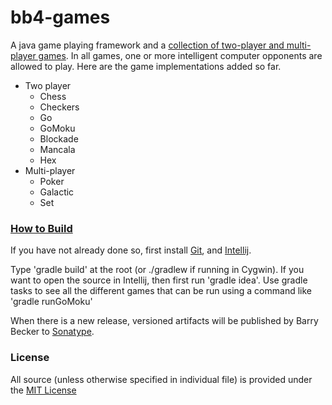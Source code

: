 # bb4-games

A java game playing framework and a [collection of two-player and multi-player games](http://barrybecker4.com/bb4-projects/bb4-games/games_index.html).
In all games, one or more intelligent computer opponents are allowed to play.
Here are the game implementations added so far.
   - Two player
      - Chess
      - Checkers
      - Go
      - GoMoku
      - Blockade
      - Mancala
      - Hex
   - Multi-player
      - Poker
      - Galactic
      - Set


### [How to Build](https://github.com/barrybecker4/bb4-common/wiki/Building-bb4-Projects)

If you have not already done so, first install [Git](http://git-scm.com/), and [Intellij](http://www.jetbrains.com/idea/).

Type 'gradle build' at the root (or ./gradlew if running in Cygwin).
If you want to open the source in Intellij, then first run 'gradle idea'.
Use gradle tasks to see all the different games that can be run using a command like 'gradle runGoMoku'

When there is a new release, versioned artifacts will be published by Barry Becker to [Sonatype](https://oss.sonatype.org).

### License
All source (unless otherwise specified in individual file) is provided under the [MIT License](http://www.opensource.org/licenses/MIT)





